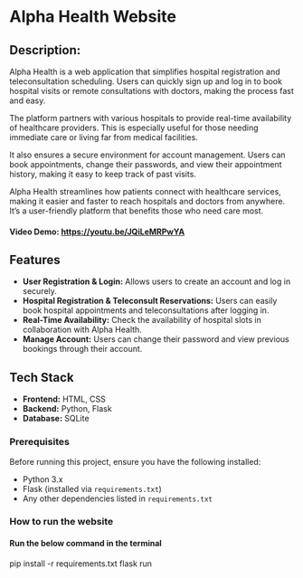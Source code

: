 # Alpha Health Website

## Description:

Alpha Health is a web application that simplifies hospital registration and teleconsultation scheduling. Users can quickly sign up and log in to book hospital visits or remote consultations with doctors, making the process fast and easy. 

The platform partners with various hospitals to provide real-time availability of healthcare providers. This is especially useful for those needing immediate care or living far from medical facilities.

It also ensures a secure environment for account management. Users can book appointments, change their passwords, and view their appointment history, making it easy to keep track of past visits.

Alpha Health streamlines how patients connect with healthcare services, making it easier and faster to reach hospitals and doctors from anywhere. It’s a user-friendly platform that benefits those who need care most.

#### Video Demo: https://youtu.be/JQiLeMRPwYA

## Features

- **User Registration & Login:** Allows users to create an account and log in securely.
- **Hospital Registration & Teleconsult Reservations:** Users can easily book hospital appointments and teleconsultations after logging in.
- **Real-Time Availability:** Check the availability of hospital slots in collaboration with Alpha Health.
- **Manage Account:** Users can change their password and view previous bookings through their account.

## Tech Stack

- **Frontend:** HTML, CSS
- **Backend:** Python, Flask
- **Database:** SQLite

### Prerequisites

Before running this project, ensure you have the following installed:

- Python 3.x
- Flask (installed via `requirements.txt`)
- Any other dependencies listed in `requirements.txt`

### How to run the website

#### Run the below command in the terminal
pip install -r requirements.txt
flask run
